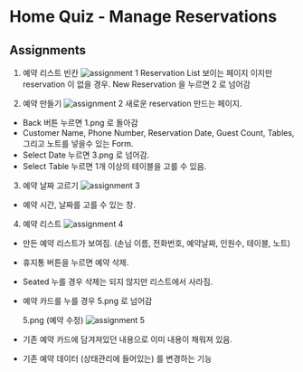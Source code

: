 # Home Quiz - Manage Reservations

## Assignments

1. 예약 리스트 빈칸
   ![assignment 1](./assignments/1.png)
   Reservation List 보이는 페이지 이지만 reservation 이 없을 경우.
   New Reservation 을 누르면 2 로 넘어감

2. 예약 만들기
   ![assignment 2](./assignments/2.png)
   새로운 reservation 만드는 페이지.

- Back 버튼 누르면 1.png 로 돌아감
- Customer Name, Phone Number, Reservation Date, Guest Count, Tables, 그리고 노트를 넣을수 있는 Form.
- Select Date 누르면 3.png 로 넘어감.
- Select Table 누르면 1개 이상의 테이블을 고를 수 있음.

3. 예약 날짜 고르기
   ![assignment 3](./assignments/3.png)

- 예약 시간, 날짜를 고를 수 있는 창.

4. 예약 리스트
   ![assignment 4](./assignments/4.png)

- 만든 예약 리스트가 보여짐. (손님 이름, 전화번호, 예약날짜, 인원수, 테이블, 노트)
- 휴지통 버튼을 누르면 예약 삭제.
- Seated 누를 경우 삭제는 되지 않지만 리스트에서 사라짐.
- 예약 카드를 누를 경우 5.png 로 넘어감

  5.png (예약 수정)
  ![assignment 5](./assignments/5.png)

- 기존 예약 카드에 담겨져있던 내용으로 이미 내용이 채워져 있음.
- 기존 예약 데이터 (상태관리에 들어있는) 를 변경하는 기능
